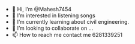 - 👋 Hi, I’m @Mahesh7454
- 👀 I’m interested in listening songs
- 🌱 I’m currently learning about civil engineering.
- 💞️ I’m looking to collaborate on ...
- 📫 How to reach me contact me 6281339251

<!---
Mahesh7454/Mahesh7454 is a ✨ special ✨ repository because its `README.md` (this file) appears on your GitHub profile.
You can click the Preview link to take a look at your changes.
--->
